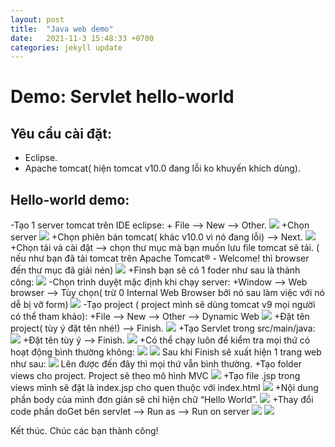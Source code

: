 ```yaml
---
layout: post
title:  "Java web demo"
date:   2021-11-3 15:48:33 +0700
categories: jekyll update
---
```

# Demo: Servlet hello-world

## Yêu cầu cài đặt:
* Eclipse.
* Apache tomcat( hiện tomcat v10.0 đang lỗi ko khuyến khích dùng).
## Hello-world demo:

-Tạo 1 server tomcat trên IDE eclipse: 
    + File --> New --> Other.
    ![](https://raw.githubusercontent.com/anhquan02/anhquan02.github.io/anhquan02/docs/img/servlet-demo/1.png)
	+Chọn server
    ![](https://raw.githubusercontent.com/anhquan02/anhquan02.github.io/anhquan02/docs/img/servlet-demo/2.png)
	+Chọn phiên bản tomcat( khác v10.0 vì nó đang lỗi) --> Next.
    ![](https://raw.githubusercontent.com/anhquan02/anhquan02.github.io/anhquan02/docs/img/servlet-demo/3.png)
	+Chọn tải và cài đặt --> chọn thư mục mà bạn muốn lưu file tomcat sẽ tải.
    ( nếu như bạn đã tải tomcat trên Apache Tomcat® - Welcome! thì browser đến thư mục đã giải nén)
    ![](https://raw.githubusercontent.com/anhquan02/anhquan02.github.io/anhquan02/docs/img/servlet-demo/3.png)
	+Finsh bạn sẽ có 1 foder như sau là thành công:
    ![](https://raw.githubusercontent.com/anhquan02/anhquan02.github.io/anhquan02/docs/img/servlet-demo/4.png)
	-Chọn trình duyệt mặc định khi chạy server:
    +Window --> Web browser --> Tùy chọn( trừ 0 Internal Web Browser bởi nó sau làm việc với nó dễ bị vỡ form)
    ![](https://raw.githubusercontent.com/anhquan02/anhquan02.github.io/anhquan02/docs/img/servlet-demo/5.png)
	-Tạo project ( project mình sẽ dùng tomcat v9 mọi người có thể tham khảo):
	+File --> New --> Other --> Dynamic Web
    ![](https://raw.githubusercontent.com/anhquan02/anhquan02.github.io/anhquan02/docs/img/servlet-demo/6.png)
	+Đặt tên project( tùy ý đặt tên nhé!) --> Finish.
    ![](https://raw.githubusercontent.com/anhquan02/anhquan02.github.io/anhquan02/docs/img/servlet-demo/7.png)
	+Tạo Servlet trong src/main/java:
    ![](https://raw.githubusercontent.com/anhquan02/anhquan02.github.io/anhquan02/docs/img/servlet-demo/8.png)
	+Đặt tên tùy ý --> Finish.
    ![](https://raw.githubusercontent.com/anhquan02/anhquan02.github.io/anhquan02/docs/img/servlet-demo/9.png)
	+Có thể chạy luôn để kiểm tra mọi thứ có hoạt động bình thường không:
    ![](https://raw.githubusercontent.com/anhquan02/anhquan02.github.io/anhquan02/docs/img/servlet-demo/10.png)
    ![](https://raw.githubusercontent.com/anhquan02/anhquan02.github.io/anhquan02/docs/img/servlet-demo/11.png)
	Sau khi Finish sẽ xuất hiện 1 trang web như sau:
    ![](https://raw.githubusercontent.com/anhquan02/anhquan02.github.io/anhquan02/docs/img/servlet-demo/12.png)
	Lên được đến đây thì mọi thứ vẫn bình thường.
	+Tạo folder views cho project. Project sẽ theo mô hình MVC
    ![](https://raw.githubusercontent.com/anhquan02/anhquan02.github.io/anhquan02/docs/img/servlet-demo/13.png)
	+Tạo file .jsp trong views mình sẽ đặt là index.jsp cho quen thuộc với index.html
    ![](https://raw.githubusercontent.com/anhquan02/anhquan02.github.io/anhquan02/docs/img/servlet-demo/14.png)
	+Nội dung phần body của mình đơn giản sẽ chỉ hiện chữ “Hello World”.
    ![](https://raw.githubusercontent.com/anhquan02/anhquan02.github.io/anhquan02/docs/img/servlet-demo/15.png)
	+Thay đổi code phần doGet bên servlet --> Run as --> Run on server
    ![](https://raw.githubusercontent.com/anhquan02/anhquan02.github.io/anhquan02/docs/img/servlet-demo/16.png)
    ![](https://raw.githubusercontent.com/anhquan02/anhquan02.github.io/anhquan02/docs/img/servlet-demo/17.png)
 

Kết thúc. 
Chúc các bạn thành công!
